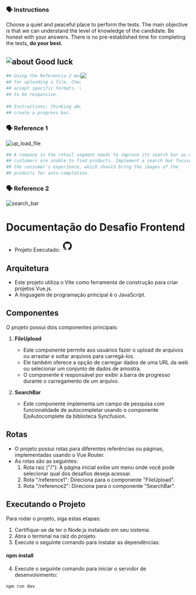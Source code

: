 ### :speaking_head: Instructions

<p align="left">
  Choose a quiet and peaceful place to perform the tests. The main objective is that we can understand the level of knowledge of the candidate. Be honest with your answers. There is no pre-established time for completing the tests, <strong>do your best</strong>.<br>
</p>

## <img width="45" alt="about" src="https://raw.github.com/elizarov/elizarov/master/about.png"> Good luck

<img align="right" width="300" src="https://i2.wp.com/allhtaccess.info/wp-content/uploads/2018/03/programming.gif?fit=1281%2C716&ssl=1" />

```python
## Using the Referencia 2 mockup, develop a functional interface
## for uploading a file. Check the extension we will only 
## accept specific formats. The design necessarily needs 
## to be responsive.

## Instructions: thinking about a better user experience when uploading, 
## create a progress bar.   
```

### :speaking_head: Reference 1
  
![up_load_file](https://user-images.githubusercontent.com/93677386/220721238-e4b9f1e6-ed3e-457b-90e8-4f4b0ceb308b.png)

  ```python
## A company in the retail segment needs to improve its search bar as many 
## customers are unable to find products. Implement a search bar focused on 
## the consumer's experience, which should bring the images of the 
## products for auto-completion.
```
  
### :speaking_head: Reference 2
  
![search_bar](https://user-images.githubusercontent.com/93677386/220727451-cdcaf85d-9f1c-417f-82da-70962e12d52c.png)

# Documentação do Desafio Frontend

- Projeto Executado: [![Pratical Test](github.png)](../frontend/)

## Arquitetura

- Este projeto utiliza o Vite como ferramenta de construção para criar projetos Vue.js.
- A linguagem de programação principal é o JavaScript.

## Componentes

O projeto possui dois componentes principais:

1. **FileUpload**
   - Este componente permite aos usuários fazer o upload de arquivos ou arrastar e soltar arquivos para carregá-los.
   - Ele também oferece a opção de carregar dados de uma URL da web ou selecionar um conjunto de dados de amostra.
   - O componente é responsável por exibir a barra de progresso durante o carregamento de um arquivo.

2. **SearchBar**
   - Este componente implementa um campo de pesquisa com funcionalidade de autocompletar usando o componente EjsAutocomplete da biblioteca Syncfusion.

## Rotas

- O projeto possui rotas para diferentes referências ou páginas, implementadas usando o Vue Router.
- As rotas são as seguintes:
   1. Rota raiz ("/"): A página inicial exibe um menu onde você pode selecionar qual dos desafios deseja acessar.
   2. Rota "/reference1": Direciona para o componente "FileUpload".
   3. Rota "/reference2": Direciona para o componente "SearchBar".

## Executando o Projeto

Para rodar o projeto, siga estas etapas:

1. Certifique-se de ter o Node.js instalado em seu sistema.
2. Abra o terminal na raiz do projeto.
3. Execute o seguinte comando para instalar as dependências:

#### npm install

4. Execute o seguinte comando para iniciar o servidor de desenvolvimento:

```bash
npm run dev

```
